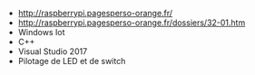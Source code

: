 - http://raspberrypi.pagesperso-orange.fr/
- http://raspberrypi.pagesperso-orange.fr/dossiers/32-01.htm
- Windows Iot
- C++
- Visual Studio 2017
- Pilotage de LED et de switch